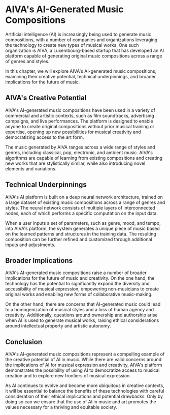 AIVA's AI-Generated Music Compositions
======================================================================================

Artificial intelligence (AI) is increasingly being used to generate music compositions, with a number of companies and organizations leveraging the technology to create new types of musical works. One such organization is AIVA, a Luxembourg-based startup that has developed an AI platform capable of generating original music compositions across a range of genres and styles.

In this chapter, we will explore AIVA's AI-generated music compositions, examining their creative potential, technical underpinnings, and broader implications for the future of music.

AIVA's Creative Potential
-------------------------

AIVA's AI-generated music compositions have been used in a variety of commercial and artistic contexts, such as film soundtracks, advertising campaigns, and live performances. The platform is designed to enable anyone to create original compositions without prior musical training or expertise, opening up new possibilities for musical creativity and democratizing access to the art form.

The music generated by AIVA ranges across a wide range of styles and genres, including classical, pop, electronic, and ambient music. AIVA's algorithms are capable of learning from existing compositions and creating new works that are stylistically similar, while also introducing novel elements and variations.

Technical Underpinnings
-----------------------

AIVA's AI platform is built on a deep neural network architecture, trained on a large dataset of existing music compositions across a range of genres and styles. The neural network consists of multiple layers of interconnected nodes, each of which performs a specific computation on the input data.

When a user inputs a set of parameters, such as genre, mood, and tempo, into AIVA's platform, the system generates a unique piece of music based on the learned patterns and structures in the training data. The resulting composition can be further refined and customized through additional inputs and adjustments.

Broader Implications
--------------------

AIVA's AI-generated music compositions raise a number of broader implications for the future of music and creativity. On the one hand, the technology has the potential to significantly expand the diversity and accessibility of musical expression, empowering non-musicians to create original works and enabling new forms of collaborative music-making.

On the other hand, there are concerns that AI-generated music could lead to a homogenization of musical styles and a loss of human agency and creativity. Additionally, questions around ownership and authorship arise when AI is used to generate musical works, raising ethical considerations around intellectual property and artistic autonomy.

Conclusion
----------

AIVA's AI-generated music compositions represent a compelling example of the creative potential of AI in music. While there are valid concerns around the implications of AI for musical expression and creativity, AIVA's platform demonstrates the possibility of using AI to democratize access to musical creation and to explore new frontiers of musical expression.

As AI continues to evolve and become more ubiquitous in creative contexts, it will be essential to balance the benefits of these technologies with careful consideration of their ethical implications and potential drawbacks. Only by doing so can we ensure that the use of AI in music and art promotes the values necessary for a thriving and equitable society.

